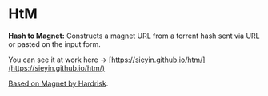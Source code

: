 # HtM
**Hash to Magnet:** Constructs a magnet URL from a torrent hash sent via URL or pasted on the input form.

You can see it at work here → [https://sieyin.github.io/htm/](https://sieyin.github.io/htm/)

[Based on Magnet by Hardrisk](https://github.com/hardrisk/magnet/).
